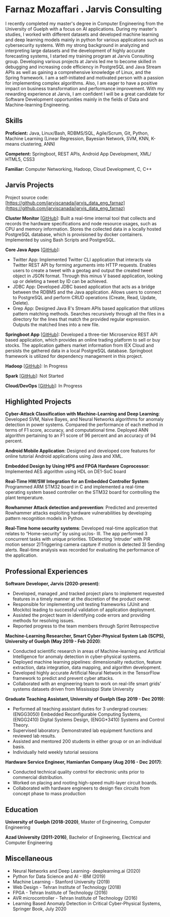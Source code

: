 # Farnaz Mozaffari . Jarvis Consulting

I recently completed my master's degree in Computer Engineering from the University of Guelph with a focus on AI applications. During my master's studies, I worked with different datasets and developed machine learning and deep learning models mainly in python for various applications such as cybersecurity systems. With my strong background in analyzing and interpreting large datasets and the development of highly accurate forecasting systems, I started my training program at Jarvis Consulting group. Developing various projects at Jarvis led me to become skilled in debugging and increasing code efficiency in PostgreSQL and Java Stream APIs as well as gaining a comprehensive knowledge of Linux, and the Spring framework. I am a self-initiated and motivated person with a passion for implementing complex algorithms. Also, I am eager to have a positive impact on business transformation and performance improvement. With my rewarding experience at Jarvis, I am confident I will be a great candidate for Software Development opportunities mainly in the fields of Data and Machine-learning Engineering.

## Skills

**Proficient:** Java, Linux/Bash, RDBMS/SQL, Agile/Scrum, Git, Python, Machine Learning (Linear Regression, Bayesian Network, SVM, KNN, K-means clustering, ANN)

**Competent:** Springboot, REST APIs, Android App Development, XML/ HTML5, CSS3

**Familiar:** Computer Networking, Hadoop, Cloud Development, C, C++

## Jarvis Projects

Project source code: [https://github.com/jarviscanada/jarvis_data_eng_farnaz](https://github.com/jarviscanada/jarvis_data_eng_farnaz)


**Cluster Monitor** [[GitHub](https://github.com/jarviscanada/jarvis_data_eng_farnaz/tree/master/linux_sql)]: Built a real-time internal tool that collects and records the hardware specifications and node resource usages, such as CPU and memory information. Stores the collected data in a locally hosted PostgreSQL database, which is provisioned by docker containers. Implemented by using Bash Scripts and PostgreSQL.

**Core Java Apps** [[GitHub](https://github.com/jarviscanada/jarvis_data_eng_farnaz/tree/master/core_java)]:
      
  - Twitter App: Implemented Twitter CLI application that interacts via Twitter REST API by forming arguments into HTTP requests. Enables users to create a tweet with a geotag and output the created tweet object in JSON format. Through this minus V based application, looking up or deleting a tweet by ID can be achieved.
  - JDBC App: Developed JDBC based application that acts as a bridge between the RDBMS and the Java application. Allows users to connect to PostgreSQL and perform CRUD operations (Create, Read, Update, Delete).
  - Grep App: Designed Java 8's Stream APIs based application that utilizes pattern matching methods. Searches recursively through all the files in a directory for the lines that match the provided regular expression. Outputs the matched lines into a new file.

**Springboot App** [[GitHub](https://github.com/jarviscanada/jarvis_data_eng_farnaz/tree/master/springboot)]: Developed a three-tier Microservice REST API based application, which provides an online trading platform to sell or buy stocks. The application gathers market information from IEX Cloud and persists the gathered data in a local PostgreSQL database. Springboot framework is utilized for dependency management in this project.

**Hadoop** [[GitHub](https://github.com/jarviscanada/jarvis_data_eng_farnaz/tree/master/hadoop)]: In Progress

**Spark** [[GitHub](https://github.com/jarviscanada/jarvis_data_eng_farnaz/tree/master/spark)]: Not Started

**Cloud/DevOps** [[GitHub](https://github.com/jarviscanada/jarvis_data_eng_farnaz/tree/master/cloud_devops)]: In Progress


## Highlighted Projects
**Cyber-Attack Classification with Machine-Learning and Deep Learning**: Developed SVM, Naive Bayes, and Neural Networks algorithms for anomaly detection in power systems. Compared the performance of each method in terms of F1 score, accuracy, and computational time. Deployed ANN algorithm pertaining to an F1 score of 96 percent and an accuracy of 94 percent.

**Android Mobile Application**: Designed and developed core features for online tutorial Android applications using Java and XML.

**Embedded Design by Using HPS and FPGA Hardware Coprocessor**: Implemented AES algorithm using HDL on DE1-SoC board

**Real-Time HW/SW Integration for an Embedded Controller System**: Programmed ARM STM32 board in C and implemented a real-time operating system based controller on the STM32 board for controlling the plant temperature.

**Rowhammer Attack detection and prevention**: Predicted and prevented Rowhammer attacks exploiting hardware vulnerabilities by developing pattern recognition models in Python.

**Real-Time home security systems**: Developed real-time application that relates to “Home-security” by using uc/os- III. The app performed 3 concurrent tasks with unique priorities. 1)Detecting ‘intruder’ with PIR motion sensor 2)Triggering camera capture if motion is detected 3) Sending alerts. Real-time analysis was recorded for evaluating the performance of the application.


## Professional Experiences

**Software Developer, Jarvis (2020-present)**: 

- Developed, managed ,and tracked project plans to implement requested features in a timely manner at the discretion of the product owner. 
 - Responsible for implementing unit testing frameworks (JUnit and Mockito) leading to successful validation of application deployment. 
 - Assisted the project team in identifying code errors and providing methods for resolving issues. 
 - Reported progress to the team members through Sprint Retrospective

**Machine-Learning Researcher, Smart Cyber-Physical System Lab (SCPS), University of Guelph (May 2019 - Feb 2020)**: 

- Conducted scientific research in areas of Machine-learning and Artificial Intelligence for anomaly detection in cyber-physical systems. 
 - Deployed machine learning pipelines: dimensionality reduction, feature extraction, data integration, data mapping, and algorithm development. 
 - Developed highly accurate Artificial Neural Network in the TensorFlow framework to predict and prevent cyber attacks. 
 - Collaborated with an engineering team to work on real-life smart grids' systems datasets driven from Mississippi State University

**Graduate Teaching Assistant, University of Guelph (Sep 2019 - Dec 2019)**: 

- Performed all teaching assistant duties for 3 undergrad courses: (ENGG3050) Embedded Reconfigurable Computing Systems, (ENGG2410) Digital Systems Design, (ENGG*3410) Systems and Control Theory. 
 - Supervised laboratory. Demonstrated lab equipment functions and reviewed lab results. 
 - Assisted and mentored 200 students in either group or on an individual basis. 
 - Individually held weekly tutorial sessions

**Hardware Service Engineer, Hamianfan Company (Aug 2016 - Dec 2017)**: 

- Conducted technical quality control for electronic units prior to commercial distribution. 
 - Worked on placing and rooting high-speed multi-layer circuit boards. 
 - Collaborated with hardware engineers to design flex circuits from concept phase to mass production


## Education
**University of Guelph (2018-2020)**, Master of Engineering, Computer Engineering

**Azad University (2011-2016)**, Bachelor of Engineering, Electrical and Computer Engineering


## Miscellaneous
- Neural Networks and Deep Learning- deeplearning.ai (2020)
- Python for Data Science and AI - IBM (2019)
- Machine Learning - Stanford University (2019)
- Web Design - Tehran Institute of Technology (2018)
- FPGA - Tehran Institute of Technology (2016)
- AVR microcontroller - Tehran Institute of Technology (2016)
- Learning Based Anomaly Detection in Critical Cyber-Physical Systems, Springer Book, July 2020